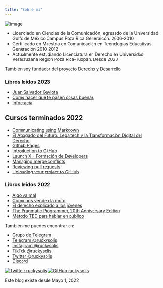 ```yaml
---
title: "Sobre mí"
---
```


![image](https://user-images.githubusercontent.com/2883426/166320630-28922fc1-e93d-42d0-a0f5-a758e4306e79.png)


- Licenciado en Ciencias de la Comunicación, egresado de la Universidad Golfo de México Campus Poza Rica Generaicón. 2006-2010
- Certificado en Maestria en Comunicación en Tecnologías Educativas. Generación 2010-2012
- Actualmente estudiando Licenciatura en Derecho en Universidad Veracruzana Región Poza Rica-Tuxpan. Desde 2020

También soy fundador del proyecto [Derecho y Desarrollo](https://ruckysolis.github.io/derechoydesarrollo/)

### Libros leídos 2023
- [Juan Salvador Gaviota](https://www.amazon.com.mx/Juan-Salvador-Gaviota-Richard-Bach/dp/8498729734)
- [Como hacer que te pasen cosas buenas](https://www.amazon.com.mx/C%C3%B3mo-hacer-pasen-cosas-buenas/dp/6070756924)
- [Infocracia](https://latam.casadellibro.com/libro-infocracia/9788430624898/12744104)

## Cursos terminados 2022
- [Communicating using Markdown](https://lab.github.com/githubtraining/communicating-using-markdown)
- [El Abogado del Futuro: Legaltech y la Transformación Digital del Derecho](https://www.coursera.org/learn/legaltech/)
- [Github Pages](https://lab.github.com/githubtraining/github-pages)
- [Introduction to GitHub](https://lab.github.com/githubtraining/introduction-to-github)
- [Launch X - Formación de Developers](https://launchx.rocks)
- [Managing merge conflicts](https://lab.github.com/githubtraining/managing-merge-conflicts)
- [Reviewing pull requests](https://lab.github.com/githubtraining/reviewing-pull-requests)
- [Uploading your project to GitHub](https://lab.github.com/githubtraining/uploading-your-project-to-github)

### Libros leídos 2022
- [Algo va mal](https://books.google.com.mx/books/about/Algo_va_mal.html?id=7qQt0jI97GIC&source=kp_book_description&redir_esc=y)
- [Cómo nos venden la moto](https://books.google.com.mx/books/about/C%C3%B3mo_nos_venden_la_moto.html?id=uGx5-LJZYAoC&source=kp_book_description&redir_esc=y)
- [El derecho explicado a los jóvenes](https://books.google.com.mx/books/about/El_derecho_explicado_a_los_j%C3%B3venes.html?id=WdQoAAAAQBAJ&source=kp_book_description&redir_esc=y)
- [The Pragmatic Programmer, 20th Anniversary Edition](https://pragprog.com/titles/tpp20/the-pragmatic-programmer-20th-anniversary-edition/)
- [Método TED para hablar en público](https://www.amazon.com.mx/M%C3%A9todo-TED-para-hablar-p%C3%BAblico/dp/8434423561)

También me puedes encontrar en:

- [Grupo de Telegram](https://t.me/+UUbaa45AyTCRaA8I)
- [Telegram @ruckysolis](https://t.me/ruckysolis)
- [Instagram @ruckysolis](https://www.instagram.com/ruckysolis/)
- [TikTok @ruckysolis](https://www.tiktok.com/@ruckysolis)
- [Twitter @ruckysolis](https://twitter.com/ruckysolis)
- [Discord](https://discord.gg/fTcp2gyZh4)

[![Twitter: ruckysolis](https://img.shields.io/twitter/follow/ruckysolis?style=social)](https://twitter.com/ruckysolis)
[![GitHub ruckysolis](https://img.shields.io/github/followers/ruckysolis?label=follow&style=social)](https://github.com/ruckysolis)

Este blog existe desde Mayo 1, 2022
